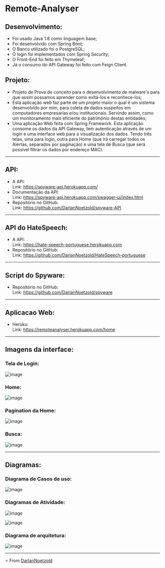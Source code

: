 # Remote-Analyser
## Desenvolvimento:
* Foi usado Java 1.8 como linguagem base;
* Foi desenvolvido com Spring Boot;
* O Banco utilizado foi o PostgreSQL;
* O login foi implementados com Spring Security;
* O Front-End foi feito em Thymeleaf;
* Já o consumo do API Gateway foi feito com Feign Client.

## Projeto:
* Projeto de Prova de conceito para o desenvolvimento de malware's para que assim possamos aprender como evitá-los e reconhece-los;
* Esta aplicação web faz parte de um projeto maior o qual é um sistema desenvolvido por mim, para coleta de dados suspeitos em computadores empresarias e/ou institucionais. Servindo assim, como um monitoramento mais eficiente do patrimônio destas entidades;
* Uma aplicação Web feita com Spring Framework. Esta aplicação consome os dados da API Gateway, tem autenticação através de um login e uma interface web para a visualização dos dados. Tendo três telas, uma para login, outra para Home (que irá carregar todos os Alertas, separados por paginação) e uma tela de Busca (que será possível filtrar os dados por endereço MAC).

---
## API:
* A API:
<br>Link: https://spyware-api.herokuapp.com/
* Documentação da API:
<br>Link: https://spyware-api.herokuapp.com/swagger-ui/index.html
* Repositório no GitHub:
<br>Link: https://github.com/DarlanNoetzold/spyware-API

---
## API do HateSpeech:
* A API:
<br>Link: https://hate-speech-portuguese.herokuapp.com
* Repositório no GitHub:
<br>Link: https://github.com/DarlanNoetzold/HateSpeech-portuguese

---
## Script do Spyware:
* Repositório no GitHub:
<br>Link: https://github.com/DarlanNoetzold/spyware

---
## Aplicacao Web:
* Heroku:
<br>Link: https://remoteanalyser.herokuapp.com/home

---

## Imagens da interface:
### Tela de Login:
![image](https://user-images.githubusercontent.com/41628589/160593312-90b87d92-2403-4dcf-a635-b91360c191cf.png)

### Home:
![image](https://user-images.githubusercontent.com/41628589/200910622-72464226-5a8a-4320-99d4-7e888531272a.png)

### Pagination da Home:
![image](https://user-images.githubusercontent.com/41628589/160594065-62737d49-b071-44a1-afec-772d92094578.png)

### Busca:
![image](https://user-images.githubusercontent.com/41628589/160594303-f9e669ce-7d2f-4d45-ad08-63bb4eff3f3f.png)

---

## Diagramas:
### Diagrama de Casos de uso:
![image](https://user-images.githubusercontent.com/41628589/200906769-9158761e-9169-4cfe-b894-58e7859fc8c1.png)

### Diagramas de Atividade:
![image](https://user-images.githubusercontent.com/41628589/200906846-cf6603ad-d6ae-4640-b77e-ac35bb5f1f30.png)

![image](https://user-images.githubusercontent.com/41628589/200906913-822d3be4-65bd-4c3f-88b2-9ec4b24f03a0.png)

### Diagrama de arquitetura:
![image](https://user-images.githubusercontent.com/41628589/200907023-eb8111e5-e6f1-42af-a8b6-55cfbeabbaf8.png)

---


⭐️ From [DarlanNoetzold](https://github.com/DarlanNoetzold)
